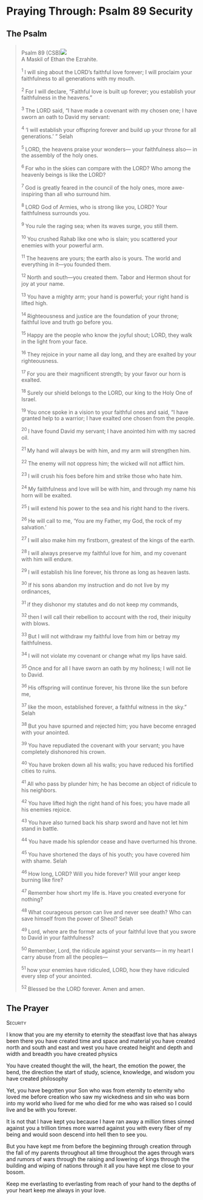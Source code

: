 # Praying Through: Psalm 89 Security

## The Psalm

>Psalm 89 (CSB)<img class="intro-right" style="margin-top:10px" src="/images/art-paris-psalter.jpg">    
> A Maskil of Ethan the Ezrahite. 
>
><sup> 1  </sup>I will sing about the LORD’s faithful love forever; I will proclaim your faithfulness to all generations with my mouth. 
>
><sup> 2  </sup>For I will declare, “Faithful love is built up forever; you establish your faithfulness in the heavens.” 
>
><sup> 3  </sup>The LORD said, “I have made a covenant with my chosen one; I have sworn an oath to David my servant: 
>
><sup> 4  </sup>‘I will establish your offspring forever and build up your throne for all generations.’ ” Selah 
>
><sup> 5  </sup>LORD, the heavens praise your wonders— your faithfulness also— in the assembly of the holy ones. 
>
><sup> 6  </sup>For who in the skies can compare with the LORD? Who among the heavenly beings is like the LORD? 
>
><sup> 7  </sup>God is greatly feared in the council of the holy ones, more awe-inspiring than all who surround him. 
>
><sup> 8  </sup>LORD God of Armies, who is strong like you, LORD? Your faithfulness surrounds you. 
>
><sup> 9  </sup>You rule the raging sea; when its waves surge, you still them. 
>
><sup> 10  </sup>You crushed Rahab like one who is slain; you scattered your enemies with your powerful arm. 
>
><sup> 11  </sup>The heavens are yours; the earth also is yours. The world and everything in it—you founded them. 
>
><sup> 12  </sup>North and south—you created them. Tabor and Hermon shout for joy at your name. 
>
><sup> 13  </sup>You have a mighty arm; your hand is powerful; your right hand is lifted high. 
>
><sup> 14  </sup>Righteousness and justice are the foundation of your throne; faithful love and truth go before you. 
>
><sup> 15  </sup>Happy are the people who know the joyful shout; LORD, they walk in the light from your face. 
>
><sup> 16  </sup>They rejoice in your name all day long, and they are exalted by your righteousness. 
>
><sup> 17  </sup>For you are their magnificent strength; by your favor our horn is exalted. 
>
><sup> 18  </sup>Surely our shield belongs to the LORD, our king to the Holy One of Israel. 
>
><sup> 19  </sup>You once spoke in a vision to your faithful ones and said, “I have granted help to a warrior; I have exalted one chosen from the people. 
>
><sup> 20  </sup>I have found David my servant; I have anointed him with my sacred oil. 
>
><sup> 21  </sup>My hand will always be with him, and my arm will strengthen him. 
>
><sup> 22  </sup>The enemy will not oppress him; the wicked will not afflict him. 
>
><sup> 23  </sup>I will crush his foes before him and strike those who hate him. 
>
><sup> 24  </sup>My faithfulness and love will be with him, and through my name his horn will be exalted. 
>
><sup> 25  </sup>I will extend his power to the sea and his right hand to the rivers. 
>
><sup> 26  </sup>He will call to me, ‘You are my Father, my God, the rock of my salvation.’ 
>
><sup> 27  </sup>I will also make him my firstborn, greatest of the kings of the earth. 
>
><sup> 28  </sup>I will always preserve my faithful love for him, and my covenant with him will endure. 
>
><sup> 29  </sup>I will establish his line forever, his throne as long as heaven lasts. 
>
><sup> 30  </sup>If his sons abandon my instruction and do not live by my ordinances, 
>
><sup> 31  </sup>if they dishonor my statutes and do not keep my commands, 
>
><sup> 32  </sup>then I will call their rebellion to account with the rod, their iniquity with blows. 
>
><sup> 33  </sup>But I will not withdraw my faithful love from him or betray my faithfulness. 
>
><sup> 34  </sup>I will not violate my covenant or change what my lips have said. 
>
><sup> 35  </sup>Once and for all I have sworn an oath by my holiness; I will not lie to David. 
>
><sup> 36  </sup>His offspring will continue forever, his throne like the sun before me, 
>
><sup> 37  </sup>like the moon, established forever, a faithful witness in the sky.” Selah 
>
><sup> 38  </sup>But you have spurned and rejected him; you have become enraged with your anointed. 
>
><sup> 39  </sup>You have repudiated the covenant with your servant; you have completely dishonored his crown. 
>
><sup> 40  </sup>You have broken down all his walls; you have reduced his fortified cities to ruins. 
>
><sup> 41  </sup>All who pass by plunder him; he has become an object of ridicule to his neighbors. 
>
><sup> 42  </sup>You have lifted high the right hand of his foes; you have made all his enemies rejoice. 
>
><sup> 43  </sup>You have also turned back his sharp sword and have not let him stand in battle. 
>
><sup> 44  </sup>You have made his splendor cease and have overturned his throne. 
>
><sup> 45  </sup>You have shortened the days of his youth; you have covered him with shame. Selah 
>
><sup> 46  </sup>How long, LORD? Will you hide forever? Will your anger keep burning like fire? 
>
><sup> 47  </sup>Remember how short my life is. Have you created everyone for nothing? 
>
><sup> 48  </sup>What courageous person can live and never see death? Who can save himself from the power of Sheol? Selah 
>
><sup> 49  </sup>Lord, where are the former acts of your faithful love that you swore to David in your faithfulness? 
>
><sup> 50  </sup>Remember, Lord, the ridicule against your servants— in my heart I carry abuse from all the peoples— 
>
><sup> 51  </sup>how your enemies have ridiculed, LORD, how they have ridiculed every step of your anointed. 
>
><sup> 52  </sup>Blessed be the LORD forever. Amen and amen.

## The Prayer

<div style="font-variant: small-caps;">
Security
</div>


I know that
  you are my eternity to eternity
  the steadfast love that has always been there
  you have created time and space and material
  you have created north and south and east and west
  you have created height and depth and width and breadth
  you have created physics

You have created thought
  the will, the heart, the emotion
  the power, the bend, the direction
  the start of study, science, knowledge, and wisdom
  you have created philosophy

Yet, you have begotten your Son
  who was from eternity to eternity
  who loved me before creation
  who saw my wickedness and sin
  who was born into my world
  who lived for me
  who died for me
  who was raised so I could live
  and be with you forever.

It is not that I have kept you
  because I have ran away a million times
  sinned against you a trillion times more
  warred against you with every fiber of my being
  and would soon descend into hell then to see you.

But you have kept me
  from before the beginning
  through creation
  through the fall of my parents
  throughout all time
  throughout the ages
  through wars and rumors of wars
  through the raising and lowering of kings
  through the building and wiping of nations
  through it all
  you have kept me close to your bosom.

Keep me everlasting to everlasting
  from reach of your hand
  to the depths of your heart
  keep me always in your love.
